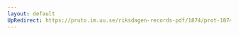 ```yaml
---
layout: default
UpRedirect: https://pruto.im.uu.se/riksdagen-records-pdf/1874/prot-1874--fk--204/prot-1874--fk--204_002.pdf
---
```

